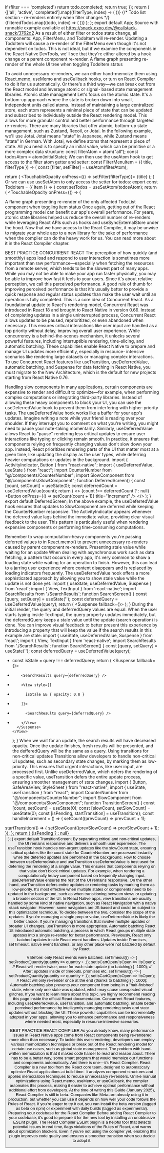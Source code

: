 if (filter === 'completed') return todo.completed;
    return true;
  });
  return (
    <View>
      {['all', 'active', 'completed'].map((filterType, index) => (
        <FilterMenuItem 
          key={index}
          title={filterType}
          currentFilter={filter}
          onChange={setFilter} 
        />
      ))}
      {/* Todo list section - re-renders entirely when filter 
changes */}
      {filteredTodos.map((todo, index) => (
        <TodoItem key={index} item={todo} onChange={setTodos} />
      ))}
    </View>
  );
};
export default App;
Source with runnable example available at https://snack.expo.dev/@callstack-snack/3762d2
As a result of either filter  or  todos state change, all components: App, FilterMenu, and 
TodoItem will re-render. Updating a TodoItem will cause a re-render of the FilterMenu even 
though it's not dependent on todos. This is not ideal, but if we examine the components in 
the React Native DevTools, we'll see that they're either altered by a hook change or a parent 
component re-render.
A flame graph presenting re-render of the whole UI tree when toggling TodoItem status

To avoid unnecessary re-renders, we can either hand-memoize them using React.memo, 
useMemo and useCallback hooks, or turn on React Compiler to do it for us automatically. 
Or there's a third way—we can break out from the React model and leverage atomic or signal-
based state management libraries.
Atomic state management
Let's focus on the atomic state. It's a bottom-up approach where the state is broken down into 
small, independent units called atoms. Instead of maintaining a large centralized store, each atom 
represents a minimal piece of state that can be updated and subscribed to individually outside 
the React rendering model. This allows for more granular control and better performance 
through targeted re-renders.
There are many libraries that offer atomic, bottom-up state management, such as Zustand, 
Recoil, or Jotai. In the following example, we'll use Jotai.
Jotai means "state" in Japanese, while Zustand means "state" in German.
With Jotai, we define atoms that represent a piece of state. All you need is to specify an initial 
value, which can be primitive or a more complex data structure: 
const filterAtom = atom("all");
const todosAtom = atom(initialState);
We can then use the useAtom hook to get access to the filter atom getter and setter:
const FilterMenuItem = ({ title, filterType }) => (
  const [filter, setFilter] = useAtom(filterAtom);
  
  return (
    <TouchableOpacity onPress={() => setFilter(filterType)}>
      <Text>{title}</Text>
    </TouchableOpacity>
  );
)
Or we can use useSetAtom to only access the setter for todos:
export const TodoItem = ({ item }) => {
  const setTodos = useSetAtom(todosAtom);
  return (
     <TouchableOpacity 
      onPress={() => {

A flame graph presenting re-render of the only affected TodoList component when toggling item status 
Once again, getting out of the React programming model can benefit our app's overall 
performance. For years, atomic state libraries helped us reduce the overall number of re-renders 
while leveraging React APIs such as hooks and useSyncExternalStore under the hood. Now 
that we have access to the React Compiler, it may be unwise to migrate your whole app to 
a new library for the sake of performance when the compiler can do the heavy work for us. You 
can read more about it in the React Compiler chapter.

BEST PRACTICE
CONCURRENT REACT
The perception of how quickly (and smoothly) apps load and respond to user interaction is 
sometimes more important than raw performance—especially when fetching the resources 
from a remote server, which tends to be the slowest part of many apps. While you may not be 
able to make your app run faster physically, you may be able to improve how fast it feels to your 
users. Since it's about relative perception, we call this perceived performance.
A good rule of thumb for improving perceived performance is that it's usually better to provide 
a quick response and regular status updates than make the user wait until an operation is fully 
completed. This is a core idea of Concurrent React.
As a foundational update to React's rendering model, Concurrent React was introduced in 
React 18 and brought to React Native in version 0.69. Instead of completing updates in a single 
uninterrupted process, Concurrent React allows updates to be paused, reprioritized, or even 
abandoned when necessary. This ensures critical interactions like user input are handled as 
a top priority without delay, improving overall user experience.
While concurrency is a behind-the-scenes mechanism, it unlocks several powerful features, 
including interruptible rendering, time-slicing, and automatic batching. These capabilities 
enable React Native to prepare and manage UI updates more efficiently, especially in resource-
intensive scenarios like rendering large datasets or managing complex interactions.
To use Concurrent React features like 
useTransition, useDeferredValue, 
automatic batching, and Suspense for data fetching in React Native, you must 
migrate to the New Architecture, which is the default for new projects starting 
from React Native 0.76.

Handling slow components
In many applications, certain components are expensive to render and difficult to optimize—for 
example, when performing complex computations or integrating third-party libraries. Instead 
of allowing these heavy components to block your UI, you can use the useDeferredValue 
hook to prevent them from interfering with higher-priority tasks.
The useDeferredValue hook works like a buffer for your app's updates. Imagine writing a note 
while your friend is reading over your shoulder. If they interrupt you to comment on what you're 
writing, you might need to pause your note-taking momentarily. Similarly, useDeferredValue 
allows React to "pause" rendering less critical updates to ensure user interactions like typing or 
clicking remain smooth.
In practice, it ensures that components relying on frequently changing values don't slow down 
your app. Instead, React prioritizes rendering parts of the UI that matter most at a given time, 
like updating the display as the user types, while deferring heavier computations or updates in 
the background.
import { ActivityIndicator, Button } from "react-native";
import { useDeferredValue, useState } from "react";
import CounterNumber from "@/components/CounterNumber";
import SlowComponent from "@/components/SlowComponent";
function DeferredScreen() {
  const [count, setCount] = useState(0);
  const deferredCount = useDeferredValue(count);
  return (
    <>
      <CounterNumber count={count} />
      <SlowComponent count={deferredCount} />
      {count !== deferredCount ? <ActivityIndicator /> : null}
      <Button onPress={() => setCount(count + 1)} title="Increment" 
/>
    </>
  );
}
export default DeferredScreen;
In the above example, the useDeferredValue hook ensures that updates to SlowComponent 
are deferred while keeping the CounterNumber responsive. The ActivityIndicator appears 
whenever the deferred value lags behind the immediate value, providing clear visual feedback 
to the user. This pattern is particularly useful when rendering expensive components or 
performing time-consuming computations.

Remember to wrap computation-heavy components you're passing deferred 
values to in React.memo() to prevent unnecessary re-renders caused by parent 
component re-renders.
Presenting stale value while waiting for an update
When dealing with asynchronous work such as data fetching, a pattern that occurs in every app, 
it's very common to show a loading state while waiting for an operation to finish. However, 
this can lead to a jarring user experience where content disappears and is replaced by loading 
indicators frequently.
The useDeferredValue hook offers a more sophisticated approach by allowing you to show 
stale value while the update is not done yet.
import { useState, useDeferredValue, Suspense } from 'react';
import { View, TextInput } from 'react-native';
import SearchResults from './SearchResults';
function SearchScreen() {
  const [query, setQuery] = useState('');
  const deferredQuery = useDeferredValue(query);
  return (
    <View>
      <TextInput
        value={query}
        onChangeText={setQuery}
        placeholder="Search items..."
      />
      <Suspense fallback={<LoadingSpinner />}>
        <SearchResults query={deferredQuery} />
      </Suspense>
    </View>
  );
}
During the initial render, the query and deferredQuery values are equal. When the user starts 
typing inside TextInput, the query property updates immediately, but the deferredQuery 
keeps a stale value until the update (search operation) is done.
You can improve visual feedback to better present this experience by introducing a property 
that will keep the value if the search results in this example are stale:
 import { useState, useDeferredValue, Suspense } from 'react';
  import { View, TextInput } from 'react-native';
  import SearchResults from './SearchResults';
  function SearchScreen() {
    const [query, setQuery] = useState('');
    const deferredQuery = useDeferredValue(query);
+   const isStale = query !== deferredQuery;
    return (
      <View>
        <TextInput
          value={query}
          onChangeText={setQuery}
          placeholder="Search items..."
        />
        <Suspense fallback={<LoadingSpinner />}>
-         <SearchResults query={deferredQuery} />
+         <View style={[
+           isStale && { opacity: 0.8 }
+         ]}>
+           <SearchResults query={deferredQuery} />
+         </View>
        </Suspense>
      </View>
    );
  } 
When we wait for an update, the search results will have decreased opacity. Once the update 
finishes, fresh results will be presented, and the defferedQuery will be the same as a query.
Using transitions for non-critical updates
Transitions allow developers to handle non-critical UI updates, such as secondary state changes, 
by marking them as low-priority. This ensures that urgent interactions, like user input, are 
processed first. Unlike useDeferredValue, which defers the rendering of a specific value, 
useTransition defers the entire update process, ensuring smoother management of state 
changes.
import { Button, SafeAreaView, StyleSheet } from "react-native";
import { useState, useTransition } from "react";
import CounterNumber from "@/components/CounterNumber";
import SlowComponent from "@/components/SlowComponent";
function TransitionScreen() {
  const [count, setCount] = useState(0);
  const [slowCount, setSlowCount] = useState(0);
  const [isPending, startTransition] = useTransition();
  const handleIncrement = () => {
    setCount((prevCount) => prevCount + 1);

startTransition(() => {
      setSlowCount((prevSlowCount) => prevSlowCount + 1);
    });
  };
  return (
    <SafeAreaView style={styles.container}>
      <CounterNumber count={count} />
      <SlowComponent count={slowCount} />
      {isPending ? <LoadingSpinner /> : null}
      <Button onPress={handleIncrement} title="Increment" />
    </SafeAreaView>
  );
}
export default TransitionScreen;
By separating critical and non-critical updates, the UI remains responsive and delivers a smooth 
user experience. The useTransition hook handles non-urgent updates like the slowCount 
state, ensuring critical updates like the count state for CounterNumber are processed instantly 
while the deferred updates are performed in the background.
How to choose between useDeferredValue and  useTransition
useDeferredValue  is best used for deferring the rendering of a single value. This ensures 
that components relying on that value don't block critical updates. For example, when 
rendering a computationally heavy component based on frequently changing input, 
useDeferredValue ensures the rest of the UI remains responsive.
On the other hand, useTransition defers entire updates or rendering tasks by marking them 
as low-priority. It's most effective when multiple states or components need to be updated 
in the background, such as when transitioning between views or updating a broader section 
of the UI. In React Native apps, view transitions are usually handled by some kind of native 
navigation, such as React Navigation with a native stack navigator. However, some navigators 
are JS-based and could be subject to this optimization technique.
To decide between the two, consider the scope of the updates. If you're managing a single prop 
or value, 
useDeferredValue is likely the better choice. If you're managing transitions that 
involve multiple updates or broader UI changes, useTransition is more appropriate.
Automatic batching
React 18 introduced automatic batching, a process in which React groups multiple state 
updates into a single re-render for better performance. Previously, React only batched updates 
inside React event handlers. Updates inside Promises, setTimeout, native event handlers, or 
any other place were not batched by default by React.

// Before: only React events were batched.
setTimeout(() => {
  setProductQuantity(quantity => quantity + 1);
  setIsCartOpen(isOpen => !isOpen);
  // React will render twice, once for each state update (no 
batching)
}, 1000);
// After: updates inside of timeouts, promises etc.
setTimeout(() => {
  setProductQuantity(quantity => quantity + 1);
  setIsCartOpen(isOpen => !isOpen);
  // React will only re-render once at the end (thanks to 
batching!)
}, 1000);
Automatic batching also prevents your component from being in a "half-finished" state, where 
only one state was updated, which may cause unexpected visual glitches. 
If you want to learn more about this topic, we highly recommend reading this 
page inside the official React documentation. 
Concurrent React features, including ⁠useDeferredValue, ⁠useTransition, and automatic 
batching, enable better-perceived performance by intelligently managing rendering tasks 
and state updates without blocking the UI. These powerful capabilities can be incrementally 
adopted in your apps, allowing you to enhance performance and responsiveness where needed 
most, especially in resource-intensive scenarios.

BEST PRACTICE
REACT COMPILER
As you already know, many performance issues in React Native apps come from React 
components being re-rendered more often than necessary. To tackle this over-rendering, 
developers can employ various memorization techniques or break out of the React rendering 
model for certain use cases, such as global state management. The problem with hand-written 
memoization is that it makes code harder to read and reason about. There has to be a better 
way, some smart program that would memoize our functions and components automatically. 
And there is one—it's React Compiler.
React Compiler is a new tool from the React core team, designed to automatically optimize 
React applications at build time. It analyzes component structures and applies memoization 
techniques to reduce unnecessary re-renders. Unlike manual optimizations using React.memo, 
useMemo, or useCallback, the compiler automates this process, making it easier to achieve 
optimal performance without additional effort from developers. 
At the time of writing this Guide (January 2025), React Compiler is still in beta. 
Companies like Meta are already using it in production, but whether you can use 
it depends on how well your code follows the Rules of React. If you're eager to try 
it out, you can install the beta version (tagged as 
beta on npm) or experiment with 
daily builds (tagged as experimental).
Preparing your codebase for the React Compiler
Before adding React Compiler to your codebase, it's good to prepare it for the new tool by 
installing an unobtrusive ESLint plugin. The React Compiler ESLint plugin is a helpful tool 
that detects potential issues in real time, flags violations of the Rules of React, and warns about 
optimization blockers.
Even if you're not using the compiler yet, enabling this plugin improves code quality and ensures 
a smoother transition when you decide to adopt it.